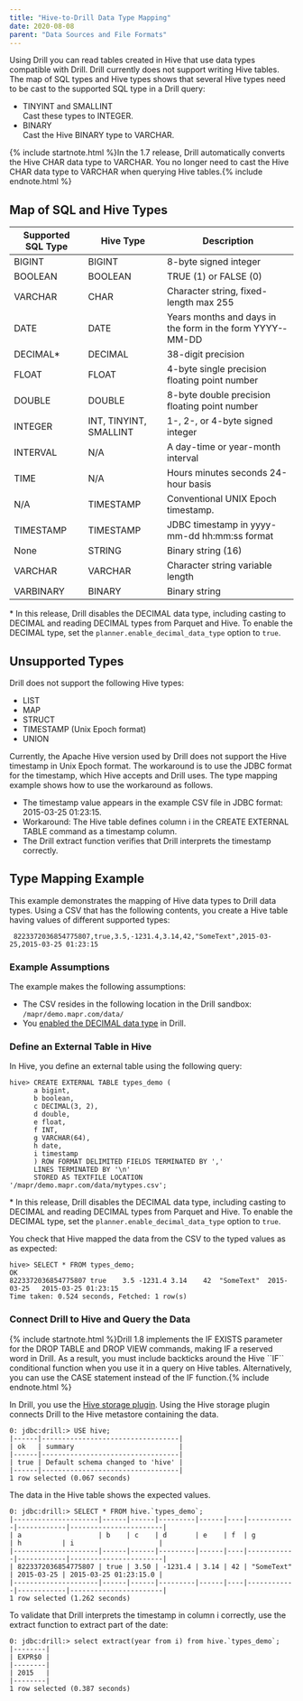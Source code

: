 ```yaml
---
title: "Hive-to-Drill Data Type Mapping"
date: 2020-08-08
parent: "Data Sources and File Formats"
---
```

Using Drill you can read tables created in Hive that use data types compatible with Drill. Drill currently does not support writing Hive tables. The map of SQL types and Hive types shows that several Hive types need to be cast to the supported SQL type in a Drill query:
 
* TINYINT and SMALLINT  
   Cast these types to INTEGER.  
* BINARY  
  Cast the Hive BINARY type to VARCHAR.  

{% include startnote.html %}In the 1.7 release, Drill automatically converts the Hive CHAR data type to VARCHAR. You no longer need to cast the Hive CHAR data type to VARCHAR when querying Hive tables.{% include endnote.html %}


## Map of SQL and Hive Types
<!-- See DRILL-1570 -->

| Supported SQL Type | Hive Type              | Description                                                |
|--------------------|------------------------|------------------------------------------------------------|
| BIGINT             | BIGINT                 | 8-byte signed integer                                      |
| BOOLEAN            | BOOLEAN                | TRUE (1) or FALSE (0)                                      |
| VARCHAR            | CHAR                   | Character string, fixed-length max 255                     |
| DATE               | DATE                   | Years months and days in the form in the form YYYY-­MM-­DD |
| DECIMAL*           | DECIMAL                | 38-digit precision                                         |
| FLOAT              | FLOAT                  | 4-byte single precision floating point number              |
| DOUBLE             | DOUBLE                 | 8-byte double precision floating point number              |
| INTEGER            | INT, TINYINT, SMALLINT | 1-, 2-, or 4-byte signed integer                           |
| INTERVAL           | N/A                    | A day-time or year-month interval                          |
| TIME               | N/A                    | Hours minutes seconds 24-hour basis                        |
| N/A                | TIMESTAMP              | Conventional UNIX Epoch timestamp.                         |
| TIMESTAMP          | TIMESTAMP              | JDBC timestamp in yyyy-mm-dd hh:mm:ss format               |
| None               | STRING                 | Binary string (16)                                         |
| VARCHAR            | VARCHAR                | Character string variable length                           |
| VARBINARY          | BINARY                 | Binary string                                              |

\* In this release, Drill disables the DECIMAL data type, including casting to DECIMAL and reading DECIMAL types from Parquet and Hive. To enable the DECIMAL type, set the `planner.enable_decimal_data_type` option to `true`.

## Unsupported Types
Drill does not support the following Hive types:

* LIST
* MAP
* STRUCT
* TIMESTAMP (Unix Epoch format)
* UNION

Currently, the Apache Hive version used by Drill does not support the Hive timestamp in Unix Epoch format. The workaround is to use the JDBC format for the timestamp, which Hive accepts and Drill uses. The type mapping example shows how to use the workaround as follows. 

* The timestamp value appears in the example CSV file in JDBC format: 2015-03-25 01:23:15.  
* Workaround: The Hive table defines column i in the CREATE EXTERNAL TABLE command as a timestamp column.  
* The Drill extract function verifies that Drill interprets the timestamp correctly.

## Type Mapping Example
This example demonstrates the mapping of Hive data types to Drill data types. Using a CSV that has the following contents, you create a Hive table having values of different supported types:

     8223372036854775807,true,3.5,-1231.4,3.14,42,"SomeText",2015-03-25,2015-03-25 01:23:15 

### Example Assumptions
The example makes the following assumptions:

* The CSV resides in the following location in the Drill sandbox: `/mapr/demo.mapr.com/data/`  
* You [enabled the DECIMAL data type]({{site.baseurl}}/docs/supported-data-types/#enabling-the-decimal-type) in Drill.  

### Define an External Table in Hive

In Hive, you define an external table using the following query:

    hive> CREATE EXTERNAL TABLE types_demo ( 
          a bigint, 
          b boolean, 
          c DECIMAL(3, 2), 
          d double, 
          e float, 
          f INT, 
          g VARCHAR(64), 
          h date,
          i timestamp
          ) ROW FORMAT DELIMITED FIELDS TERMINATED BY ',' 
          LINES TERMINATED BY '\n' 
          STORED AS TEXTFILE LOCATION '/mapr/demo.mapr.com/data/mytypes.csv';

\* In this release, Drill disables the DECIMAL data type, including casting to DECIMAL and reading DECIMAL types from Parquet and Hive. To enable the DECIMAL type, set the `planner.enable_decimal_data_type` option to `true`.

You check that Hive mapped the data from the CSV to the typed values as as expected:

    hive> SELECT * FROM types_demo;
    OK
    8223372036854775807	true	3.5	-1231.4	3.14	42	"SomeText"	2015-03-25   2015-03-25 01:23:15
    Time taken: 0.524 seconds, Fetched: 1 row(s)

### Connect Drill to Hive and Query the Data  

{% include startnote.html %}Drill 1.8 implements the IF EXISTS parameter for the DROP TABLE and DROP VIEW commands, making IF a reserved word in Drill. As a result, you must include backticks around the Hive \``IF`` conditional function when you use it in a query on Hive tables. Alternatively, you can use the CASE statement instead of the IF function.{% include endnote.html %}

In Drill, you use the [Hive storage plugin]({{site.baseurl}}/docs/hive-storage-plugin). Using the Hive storage plugin connects Drill to the Hive metastore containing the data.
	
	0: jdbc:drill:> USE hive;
	|------|----------------------------------|
	| ok   | summary                          |
	|------|----------------------------------|
	| true | Default schema changed to 'hive' |
	|------|----------------------------------|
	1 row selected (0.067 seconds)
	
The data in the Hive table shows the expected values.
	
	0: jdbc:drill:> SELECT * FROM hive.`types_demo`;
	|---------------------|------|------|---------|------|----|------------|------------|-----------------------|
	| a                   | b    | c    | d       | e    | f  | g          | h          | i                     |
	|---------------------|------|------|---------|------|----|------------|------------|-----------------------|
	| 8223372036854775807 | true | 3.50 | -1231.4 | 3.14 | 42 | "SomeText" | 2015-03-25 | 2015-03-25 01:23:15.0 |
	|---------------------|------|------|---------|------|----|------------|------------|-----------------------|
	1 row selected (1.262 seconds)
	
To validate that Drill interprets the timestamp in column i correctly, use the extract function to extract part of the date:

    0: jdbc:drill:> select extract(year from i) from hive.`types_demo`;
    |--------|
    | EXPR$0 |
    |--------|
    | 2015   |
    |--------|
    1 row selected (0.387 seconds)

